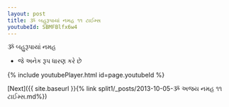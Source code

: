 ```yaml
---
layout: post
title: ૐ બહુરૂપાયાં નમહ ૧૧ ટાઈમ્સ
youtubeId: SBMFBlfx6w4
---
```

 
 
 ૐ બહુરૂપાયાં નમહ  
 
 -  જે અનેક રૂપ ધારણ કરે છે 
 
  
 
  
 
 
 
 
 
 


{% include youtubePlayer.html id=page.youtubeId %}
 
[Next]({{ site.baseurl }}{% link  split1/_posts/2013-10-05-ૐ અજય નમહ ૧૧ ટાઈમ્સ.md%})
 
